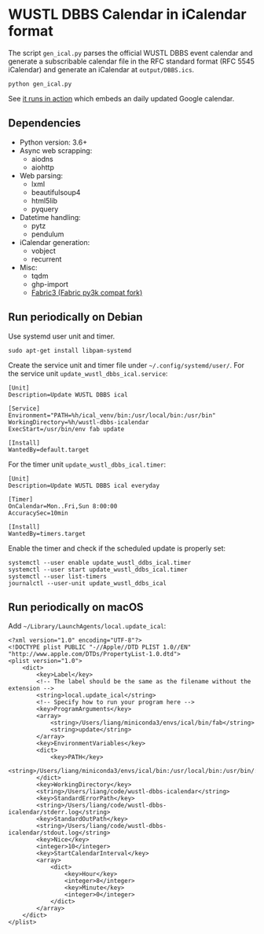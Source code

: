 # WUSTL DBBS Calendar in iCalendar format

The script `gen_ical.py` parses the official WUSTL DBBS event calendar and generate a subscribable calendar file in the RFC standard format (RFC 5545 iCalendar) and generate an iCalendar at `output/DBBS.ics`.

```
python gen_ical.py
```

See [it runs in action](https://blog.liang2.tw/wustl-dbbs-icalendar/) which embeds an daily updated Google calendar.


## Dependencies

- Python version: 3.6+
- Async web scrapping:
    - aiodns
    - aiohttp
- Web parsing:
    - lxml
    - beautifulsoup4
    - html5lib
    - pyquery
- Datetime handling:
    - pytz
    - pendulum
- iCalendar generation:
    - vobject
    - recurrent
- Misc:
    - tqdm
    - ghp-import
    - [Fabric3 (Fabric py3k compat fork)](https://github.com/mathiasertl/fabric)


## Run periodically on Debian

Use systemd user unit and timer.

    sudo apt-get install libpam-systemd

Create the service unit and timer file under `~/.config/systemd/user/`.
For the service unit `update_wustl_dbbs_ical.service`:

```systemd
[Unit]
Description=Update WUSTL DBBS ical

[Service]
Environment="PATH=%h/ical_venv/bin:/usr/local/bin:/usr/bin"
WorkingDirectory=%h/wustl-dbbs-icalendar
ExecStart=/usr/bin/env fab update

[Install]
WantedBy=default.target
```

For the timer unit `update_wustl_dbbs_ical.timer`:

```systemd
[Unit]
Description=Update WUSTL DBBS ical everyday

[Timer]
OnCalendar=Mon..Fri,Sun 8:00:00
AccuracySec=10min

[Install]
WantedBy=timers.target
```

Enable the timer and check if the scheduled update is properly set:

    systemctl --user enable update_wustl_ddbs_ical.timer
    systemctl --user start update_wustl_ddbs_ical.timer
    systemctl --user list-timers
    journalctl --user-unit update_wustl_ddbs_ical


## Run periodically on macOS

Add `~/Library/LaunchAgents/local.update_ical`:

```plist
<?xml version="1.0" encoding="UTF-8"?>
<!DOCTYPE plist PUBLIC "-//Apple//DTD PLIST 1.0//EN" "http://www.apple.com/DTDs/PropertyList-1.0.dtd">
<plist version="1.0">
    <dict>
        <key>Label</key>
        <!-- The label should be the same as the filename without the extension -->
        <string>local.update_ical</string>
        <!-- Specify how to run your program here -->
        <key>ProgramArguments</key>
        <array>
            <string>/Users/liang/miniconda3/envs/ical/bin/fab</string>
            <string>update</string>
        </array>
        <key>EnvironmentVariables</key>
        <dict>
            <key>PATH</key>
            <string>/Users/liang/miniconda3/envs/ical/bin:/usr/local/bin:/usr/bin/:/bin</string>
        </dict>
        <key>WorkingDirectory</key>
        <string>/Users/liang/code/wustl-dbbs-icalendar</string>
        <key>StandardErrorPath</key>
        <string>/Users/liang/code/wustl-dbbs-icalendar/stderr.log</string>
        <key>StandardOutPath</key>
        <string>/Users/liang/code/wustl-dbbs-icalendar/stdout.log</string>
        <key>Nice</key>
        <integer>10</integer>
        <key>StartCalendarInterval</key>
        <array>
            <dict>
                <key>Hour</key>
                <integer>8</integer>
                <key>Minute</key>
                <integer>0</integer>
            </dict>
        </array>
    </dict>
</plist>
```

